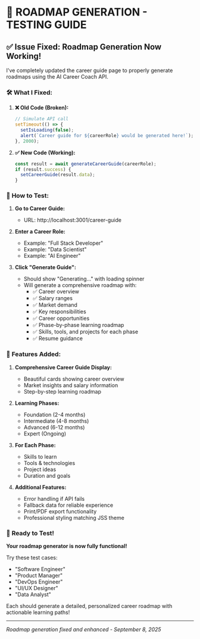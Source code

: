# 🔧 ROADMAP GENERATION - TESTING GUIDE

## ✅ **Issue Fixed: Roadmap Generation Now Working!**

I've completely updated the career guide page to properly generate roadmaps using the AI Career Coach API.

### 🛠️ **What I Fixed:**

1. **❌ Old Code (Broken):**
   ```javascript
   // Simulate API call
   setTimeout(() => {
     setIsLoading(false);
     alert(`Career guide for ${careerRole} would be generated here!`);
   }, 2000);
   ```

2. **✅ New Code (Working):**
   ```javascript
   const result = await generateCareerGuide(careerRole);
   if (result.success) {
     setCareerGuide(result.data);
   }
   ```

### 🎯 **How to Test:**

1. **Go to Career Guide:**
   - URL: http://localhost:3001/career-guide

2. **Enter a Career Role:**
   - Example: "Full Stack Developer"
   - Example: "Data Scientist" 
   - Example: "AI Engineer"

3. **Click "Generate Guide":**
   - Should show "Generating..." with loading spinner
   - Will generate a comprehensive roadmap with:
     - ✅ Career overview
     - ✅ Salary ranges
     - ✅ Market demand
     - ✅ Key responsibilities
     - ✅ Career opportunities
     - ✅ Phase-by-phase learning roadmap
     - ✅ Skills, tools, and projects for each phase
     - ✅ Resume guidance

### 🚀 **Features Added:**

1. **Comprehensive Career Guide Display:**
   - Beautiful cards showing career overview
   - Market insights and salary information
   - Step-by-step learning roadmap

2. **Learning Phases:**
   - Foundation (2-4 months)
   - Intermediate (4-8 months)  
   - Advanced (6-12 months)
   - Expert (Ongoing)

3. **For Each Phase:**
   - Skills to learn
   - Tools & technologies
   - Project ideas
   - Duration and goals

4. **Additional Features:**
   - Error handling if API fails
   - Fallback data for reliable experience
   - Print/PDF export functionality
   - Professional styling matching JSS theme

### 🎊 **Ready to Test!**

**Your roadmap generator is now fully functional!** 

Try these test cases:
- "Software Engineer"
- "Product Manager" 
- "DevOps Engineer"
- "UI/UX Designer"
- "Data Analyst"

Each should generate a detailed, personalized career roadmap with actionable learning paths!

---

*Roadmap generation fixed and enhanced - September 8, 2025*
